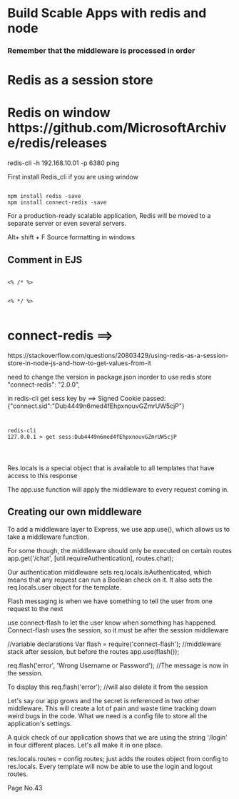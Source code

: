 <h1>Build Scable Apps with redis and node </h1>


<h3>Remember that the middleware is processed in order </h3>



<h1>Redis as a session store </h1>
<h1> Redis on window https://github.com/MicrosoftArchive/redis/releases </h1>
redis-cli -h 192.168.10.01 -p  6380 ping

<p>
First install Redis_cli if you are using window
<pre><code>
npm install redis -save
npm install connect-redis -save
</code></pre>

For a production-ready scalable application, Redis will be moved to a separate
server or even several servers.
</p>

Alt+ shift + F Source formatting in windows


<h2>Comment in EJS </h2>
<pre><code>
<% /* %>

<% */ %>
</code></pre>

<h1> connect-redis ==>  </h1>
https://stackoverflow.com/questions/20803429/using-redis-as-a-session-store-in-node-js-and-how-to-get-values-from-it
<p>
	need to change the version in package.json inorder to use redis store 
	"connect-redis": "2.0.0",
</p>

in redis-cli get sess key by 
==> Signed Cookie passed: {"connect.sid":"Dub4449n6med4fEhpxnouvGZmrUW5cjP"}
<code>
<pre>
redis-cli 
127.0.0.1 > get sess:Dub4449n6med4fEhpxnouvGZmrUW5cjP
</pre>
</code>

Res.locals is a special object that is available to all templates that have access
to this response

The app.use function will apply the middleware to
every request coming in.

<h2>Creating our own middleware</h2>

To add a middleware layer to Express, we use app.use(), which allows us to take
a middleware function.


For some though, the middleware should only be executed on certain routes
app.get('/chat', [util.requireAuthentication], routes.chat);

Our authentication middleware sets req.locals.isAuthenticated, which means
that any request can run a Boolean check on it. It also sets the req.locals.user
object for the template.

Flash messaging is
when we have something to tell the user from one request to the next

use connect-flash to let the user know when something has happened.
Connect-flash uses the session, so it must be after the session middleware

//variable declarations
Var flash = require('connect-flash');
//middleware stack after session, but before the routes
app.use(flash());


req.flash('error', 'Wrong Username or Password');
//The message is now in the session.

To display this
req.flash('error'); //will also delete it from the session


Let's say
our app grows and the secret is referenced in two other middleware. This will create
a lot of pain and waste time tracking down weird bugs in the code. What we need is
a config file to store all the application's settings.

A quick check of our application shows that we
are using the string '/login' in four different places. Let's all make it in one place.

res.locals.routes = config.routes;
just adds the routes object from config to res.locals.
Every template will now be able to use the login and logout routes.


Page No.43

